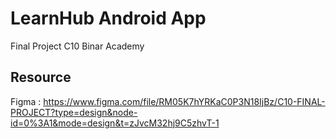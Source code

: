 # LearnHub Android App
Final Project C10 Binar Academy

## Resource
Figma : https://www.figma.com/file/RM05K7hYRKaC0P3N18IjBz/C10-FINAL-PROJECT?type=design&node-id=0%3A1&mode=design&t=zJvcM32hj9C5zhvT-1
